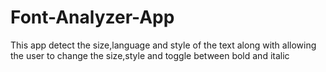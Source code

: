 # Font-Analyzer-App
This app detect the size,language and style of the text along with allowing the user to change the size,style and toggle between bold and italic
